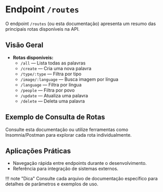 # Endpoint `/routes`

O endpoint `/routes` (ou esta documentação) apresenta um resumo das principais rotas disponíveis na API.

## Visão Geral

- **Rotas disponíveis:**
    - `/all` — Lista todas as palavras
    - `/create` — Cria uma nova palavra
    - `/type/:type` — Filtra por tipo
    - `/image/:language` — Busca imagem por língua
    - `/language` — Filtra por língua
    - `/people` — Filtra por povo
    - `/update` — Atualiza uma palavra
    - `/delete` — Deleta uma palavra

## Exemplo de Consulta de Rotas

Consulte esta documentação ou utilize ferramentas como Insomnia/Postman para explorar cada rota individualmente.

## Aplicações Práticas

- Navegação rápida entre endpoints durante o desenvolvimento.
- Referência para integração de sistemas externos.

!!! note "Dica"
    Consulte cada arquivo de documentação específico para detalhes de parâmetros e exemplos de uso.